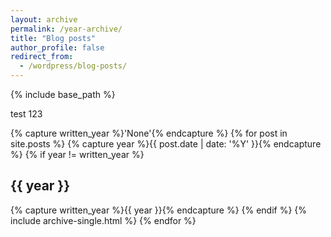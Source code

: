 ```yaml
---
layout: archive
permalink: /year-archive/
title: "Blog posts"
author_profile: false
redirect_from:
  - /wordpress/blog-posts/
---
```


{% include base_path %}

test 123

{% capture written_year %}'None'{% endcapture %}
{% for post in site.posts %}
  {% capture year %}{{ post.date | date: '%Y' }}{% endcapture %}
  {% if year != written_year %}
    <h2 id="{{ year | slugify }}" class="archive__subtitle">{{ year }}</h2>
    {% capture written_year %}{{ year }}{% endcapture %}
  {% endif %}
  {% include archive-single.html %}
{% endfor %}
